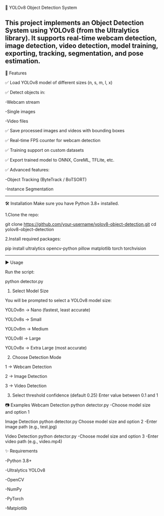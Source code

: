 🚀 YOLOv8 Object Detection System

This project implements an Object Detection System using YOLOv8 (from the Ultralytics
 library).
It supports real-time webcam detection, image detection, video detection, model training, exporting, tracking, segmentation, and pose estimation.
----------------------------------------------------------------------------------------------------------------
📌 Features

✅ Load YOLOv8 model of different sizes (n, s, m, l, x)

✅ Detect objects in:

 -Webcam stream

 -Single images

 -Video files

✅ Save processed images and videos with bounding boxes

✅ Real-time FPS counter for webcam detection

✅ Training support on custom datasets

✅ Export trained model to ONNX, CoreML, TFLite, etc.

✅ Advanced features:

 -Object Tracking (ByteTrack / BoTSORT)

 -Instance Segmentation

----------------------------------------------------------------------------------------------------------------
🛠️ Installation
Make sure you have Python 3.8+ installed.

1.Clone the repo:

git clone https://github.com/your-username/yolov8-object-detection.git
cd yolov8-object-detection

2.Install required packages:

pip install ultralytics opencv-python pillow matplotlib torch torchvision

----------------------------------------------------------------------------------------------------------------
▶️ Usage

Run the script:

python detector.py

1. Select Model Size

You will be prompted to select a YOLOv8 model size:

YOLOv8n → Nano (fastest, least accurate)

YOLOv8s → Small

YOLOv8m → Medium

YOLOv8l → Large

YOLOv8x → Extra Large (most accurate)

2. Choose Detection Mode

1 → Webcam Detection

2 → Image Detection

3 → Video Detection

3. Select threshold confidence (default 0.25)
  Enter value between 0.1 and 1


📷 Examples
Webcam Detection
python detector.py
-Choose model size and option 1

Image Detection
python detector.py
Choose model size and option 2
-Enter image path (e.g., test.jpg)

Video Detection
python detector.py
-Choose model size and option 3
-Enter video path (e.g., video.mp4)

✨ Requirements

-Python 3.8+

-Ultralytics YOLOv8

-OpenCV

-NumPy

-PyTorch


-Matplotlib
